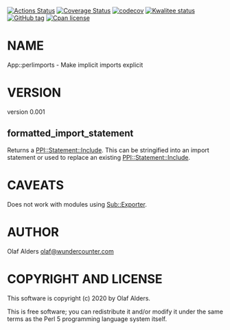 [![Actions Status](https://github.com/oalders/App-perlimports/workflows/dzil-build-and-test/badge.svg)](https://github.com/oalders/App-perlimports/actions)
[![Coverage Status](https://coveralls.io/repos/oalders/App-perlimports/badge.svg?branch=master)](https://coveralls.io/r/oalders/App-perlimports?branch=master)
[![codecov](https://codecov.io/gh/oalders/App-perlimports/branch/master/graph/badge.svg)](https://codecov.io/gh/oalders/App-perlimports)
[![Kwalitee status](http://cpants.cpanauthors.org/dist/App-perlimports.png)](https://cpants.cpanauthors.org/dist/App-perlimports)
[![GitHub tag](https://img.shields.io/github/tag/oalders/App-perlimports.svg)]()
[![Cpan license](https://img.shields.io/cpan/l/App-perlimports.svg)](https://metacpan.org/release/App-perlimports)

# NAME

App::perlimports - Make implicit imports explicit

# VERSION

version 0.001

## formatted\_import\_statement

Returns a [PPI::Statement::Include](https://metacpan.org/pod/PPI%3A%3AStatement%3A%3AInclude). This can be stringified into an import
statement or used to replace an existing [PPI::Statement::Include](https://metacpan.org/pod/PPI%3A%3AStatement%3A%3AInclude).

# CAVEATS

Does not work with modules using [Sub::Exporter](https://metacpan.org/pod/Sub%3A%3AExporter).

# AUTHOR

Olaf Alders <olaf@wundercounter.com>

# COPYRIGHT AND LICENSE

This software is copyright (c) 2020 by Olaf Alders.

This is free software; you can redistribute it and/or modify it under
the same terms as the Perl 5 programming language system itself.
